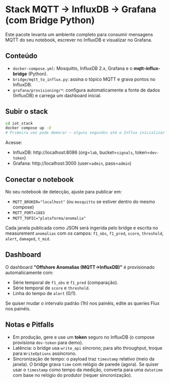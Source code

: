 
# Stack MQTT → InfluxDB → Grafana (com Bridge Python)

Este pacote levanta um ambiente completo para consumir mensagens MQTT do seu notebook,
escrever no InfluxDB e visualizar no Grafana.

## Conteúdo
- `docker-compose.yml`: Mosquitto, InfluxDB 2.x, Grafana e o **mqtt-influx-bridge** (Python).
- `bridge/mqtt_to_influx.py`: assina o tópico MQTT e grava pontos no InfluxDB.
- `grafana/provisioning/*`: configura automaticamente a fonte de dados (InfluxDB) e carrega um dashboard inicial.

## Subir o stack
```bash
cd iot_stack
docker compose up -d
# Primeira vez pode demorar ~ alguns segundos até o Influx inicializar
```

Acesse:
- InfluxDB: http://localhost:8086 (org=`lab`, bucket=`signals`, token=`dev-token`)
- Grafana:   http://localhost:3000  (user=`admin`, pass=`admin`)

## Conectar o notebook
No seu notebook de detecção, ajuste para publicar em:
- `MQTT_BROKER="localhost"` (ou `mosquitto` se estiver dentro do mesmo compose)
- `MQTT_PORT=1883`
- `MQTT_TOPIC="plataforma/anomalia"`

Cada janela publicada como JSON será ingerida pelo bridge e escrita no measurement `anomalias`
com os campos: `f1_obs`, `f1_pred`, `score`, `threshold`, `alert`, `damaged`, `t_mid`.

## Dashboard
O dashboard **"Offshore Anomalias (MQTT→InfluxDB)"** é provisionado automaticamente com:
- Série temporal de `f1_obs` e `f1_pred` (comparação).
- Série temporal de `score` e `threshold`.
- Linha do tempo de `alert` (0/1).

Se quiser mudar o intervalo padrão (1h) nos painéis, edite as queries Flux nos painéis.

## Notas e Pitfalls
- Em produção, gere e use um **token** seguro no InfluxDB (o compose provisiona `dev-token` para demo).
- Latência: o bridge usa `write_api` síncrono; para alto throughput, troque para `WriteOptions` assíncrono.
- Sincronização de tempo: o payload traz `timestamp` relativo (meio da janela). O bridge grava `time` com relógio de parede (agora). Se quiser usar o `timestamp` como tempo da medição, converta para uma `datetime` com base no relógio do produtor (requer sincronização).

